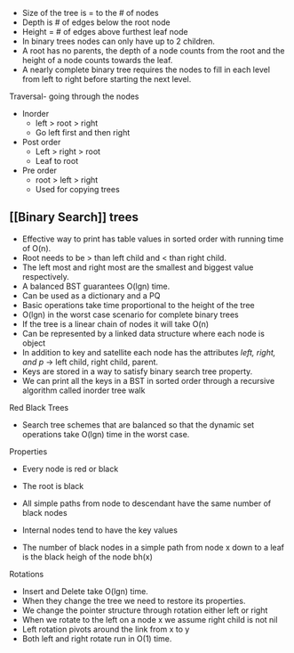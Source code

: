 - Size of the tree is = to the # of nodes
- Depth is # of edges below the root node
- Height = # of edges above furthest leaf node
- In binary trees nodes can only have up to 2 children.
- A root has no parents, the depth of a node counts from the root and the height of a node counts towards the leaf.
- A nearly complete binary tree requires the nodes to fill in each level from left to right before starting the next level.



Traversal- going through the nodes
- Inorder
    - left > root > right
    - Go left first and then right
- Post order
    - Left > right > root
    - Leaf to root
- Pre order
    - root > left > right
    - Used for copying trees


## [[Binary Search]] trees

- Effective way to print has table values in sorted order with running time of O(n).
- Root needs to be > than left child and < than right child.
- The left most and right most are the smallest and biggest value respectively.
- A balanced BST guarantees O(lgn) time.
- Can be used as a dictionary and a PQ
- Basic operations take time proportional to the height of the tree
- O(lgn) in the worst case scenario for complete binary trees
- If the tree is a linear chain of nodes it will take O(n)
- Can be represented by a linked data structure where each node is object
- In addition to key and satellite each node has the attributes _left, right, and p_ → left child, right child, parent.
- Keys are stored in a way to satisfy binary search tree property.
- We can print all the keys in a BST in sorted order through a recursive algorithm called inorder tree walk

Red Black Trees

- Search tree schemes that are balanced so that the dynamic set operations take O(lgn) time in the worst case.

Properties

- Every node is red or black
- The root is black
- All simple paths from node to descendant have the same number of black nodes

- Internal nodes tend to have the key values
- The number of black nodes in a simple path from node x down to a leaf is the black heigh of the node bh(x)

Rotations
- Insert and Delete take O(lgn) time.
- When they change the tree we need to restore its properties.
- We change the pointer structure through rotation either left or right
- When we rotate to the left on a node x we assume right child is not nil
- Left rotation pivots around the link from x to y
- Both left and right rotate run in O(1) time.
